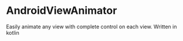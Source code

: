 # AndroidViewAnimator
Easily animate any view with complete control on each view. Written in kotlin
